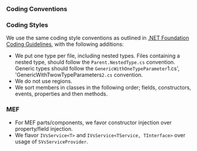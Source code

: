 ### Coding Conventions

### Coding Styles

We use the same coding style conventions as outlined in [.NET Foundation Coding Guidelines](https://github.com/dotnet/corefx/blob/master/Documentation/coding-guidelines/coding-style.md), with the following additions:

- We put one type per file, including nested types. Files containing a nested type, should follow the `Parent.NestedType.cs` convention. Generic types should follow the `GenericWithOneTypeParameter`1.cs', 'GenericWithTwowTypeParameters`2.cs` convention.
- We do not use regions.
- We sort members in classes in the following order; fields, constructors, events, properties and then methods.

### MEF

- For MEF parts/components, we favor constructor injection over property/field injection.
- We flavor `IVsService<T>` and `IVsService<TService, TInterface>` over usage of `SVsServiceProvider`.
